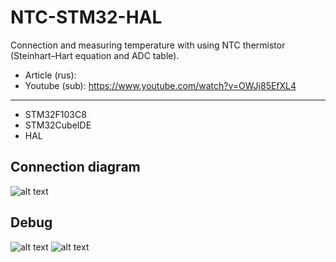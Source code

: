 # NTC-STM32-HAL
 Connection and measuring temperature with using NTC thermistor (Steinhart–Hart equation and ADC table).
* Article (rus): 
* Youtube (sub): https://www.youtube.com/watch?v=OWJj85EfXL4
___
* STM32F103C8
* STM32CubeIDE
* HAL
 ## Connection diagram
  ![alt text](https://cxemka.com/upload/art/ntc_stm32/ntc_10k_stm32_connection.svg)
 ## Debug
  ![alt text](https://cxemka.com/upload/art/ntc_stm32/le_ntc_ntp.png)
  ![alt text](https://cxemka.com/upload/art/ntc_stm32/smw_graph_ntc_10k.png)
